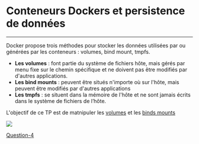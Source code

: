 # Conteneurs Dockers et persistence de données 
---
Docker propose trois méthodes pour stocker les données utilisées par ou générées par les conteneurs : volumes, bind mount, tmpfs.
* **Les volumes** : font partie du système de fichiers hôte, mais gérés par menu fixe sur le chemin spécifique et ne doivent pas être modifiés par d'autres applications.
* **Les bind mounts** : peuvent être situés n'importe où sur l'hôte, mais peuvent être modifiés par d'autres applications
* **Les tmpfs** : se situent dans la mémoire de l'hôte et ne sont jamais écrits dans le système de fichiers de l’hôte.

L'objectif de ce TP est de matnipuler les [volumes](https://docs.docker.com/storage/volumes/) et les [binds mounts](https://docs.docker.com/storage/volumes/)

![](https://docs.docker.com/storage/images/types-of-mounts-volume.png)



[Question-4](https://github.com/clem9669/DockerOrNot/blob/master/Question-4/question-4.md)

